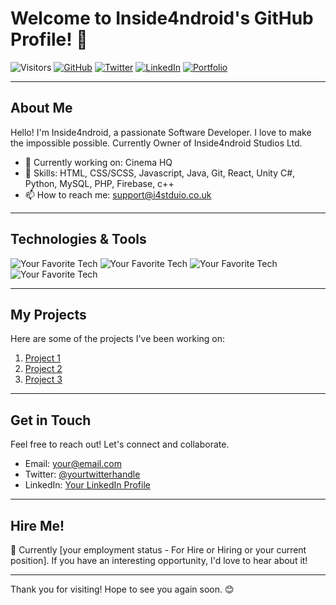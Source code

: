 # Welcome to Inside4ndroid's GitHub Profile! 👋

![Visitors](https://visitor-badge.glitch.me/badge?page_id=Inside4ndroid.Inside4ndroid)
[![GitHub](https://img.shields.io/github/followers/Inside4ndroid?label=Follow&style=social)](https://github.com/Inside4ndroid)
[![Twitter](https://img.shields.io/twitter/follow/Inside_4ndroid?style=social)](https://twitter.com/Inside_4ndroid)
[![LinkedIn](https://img.shields.io/badge/LinkedIn-Connect-blue)](https://www.linkedin.com/in/robert-ward-8295782b6)
[![Portfolio](https://img.shields.io/badge/Portfolio-View%20My%20Portfolio-green)](https://portfolio.ddns.me/)

---

## About Me

Hello! I'm Inside4ndroid, a passionate Software Developer. I love to make the impossible possible. Currently Owner of Inside4ndroid Studios Ltd.

- 💼 Currently working on: Cinema HQ
- 🌱 Skills: HTML, CSS/SCSS, Javascript, Java, Git, React, Unity C#, Python, MySQL, PHP, Firebase, c++
- 📫 How to reach me: support@i4stduio.co.uk

---

## Technologies & Tools

![Your Favorite Tech](https://img.shields.io/badge/Tech-Tool-blue)
![Your Favorite Tech](https://img.shields.io/badge/Tech-Tool-orange)
![Your Favorite Tech](https://img.shields.io/badge/Tech-Tool-green)
![Your Favorite Tech](https://img.shields.io/badge/Tech-Tool-yellow)

---

## My Projects

Here are some of the projects I've been working on:

1. [Project 1](link-to-project)
2. [Project 2](link-to-project)
3. [Project 3](link-to-project)

---

## Get in Touch

Feel free to reach out! Let's connect and collaborate.

- Email: your@email.com
- Twitter: [@yourtwitterhandle](https://twitter.com/yourtwitterhandle)
- LinkedIn: [Your LinkedIn Profile](https://www.linkedin.com/in/yourlinkedinprofile)

---

## Hire Me!

👀 Currently [your employment status - For Hire or Hiring or your current position]. If you have an interesting opportunity, I'd love to hear about it!

---

Thank you for visiting! Hope to see you again soon. 😊
